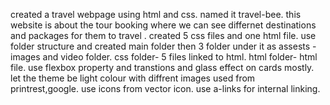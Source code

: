 created a travel webpage using html and css.
named it travel-bee. this website is about the tour booking where we can see differnet destinations and packages for them to travel .
created 5 css files and one html file.
use folder structure and created main folder then 3 folder under it as
assests - images and video folder.
css folder- 5 files linked to html.
html folder- html file.
use flexbox property and transtions and glass effect on cards mostly.
let the theme be light colour with diffrent images used from printrest,google.
use icons from vector icon.
use a-links for internal linking. 

